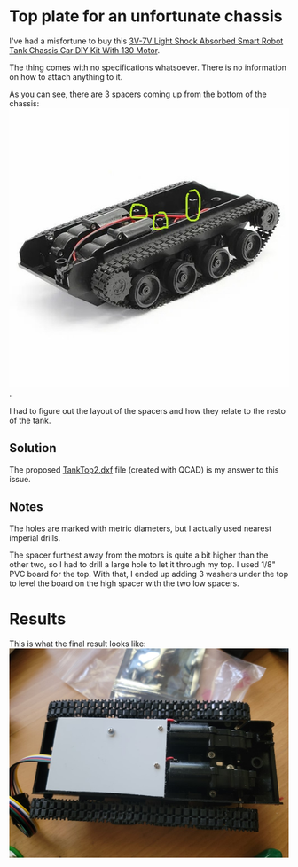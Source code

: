 # Top plate for an unfortunate chassis

I've had a misfortune to buy this [3V-7V Light Shock Absorbed Smart Robot Tank Chassis Car DIY Kit With 130 Motor](https://usa.banggood.com/3V-7V-Light-Shock-Absorbed-Smart-Robot-Tank-Chassis-Car-DIY-Kit-With-130-Motor-p-1155263.html). 

The thing comes with no specifications whatsoever. There is no information on how to attach anything to it.

As you can see, there are 3 spacers coming up from the bottom of the chassis: ![chassis](images/chassis.jpg). 

I had to figure out the layout of the spacers and how they relate to the resto of the tank.

## Solution

The proposed [TankTop2.dxf](TankTop2.dxf) file (created with QCAD) is my answer to this issue.

## Notes

The holes are marked with metric diameters, but I actually used nearest imperial drills.

The spacer furthest away from the motors is quite a bit higher than the other two, so I had to drill a large hole to let it through my top. I used 1/8" PVC board for the top. With that, I ended up adding 3 washers under the top to level the board on the high spacer with the two low spacers.

# Results

This is what the final result looks like: ![final](images/final.jpg)